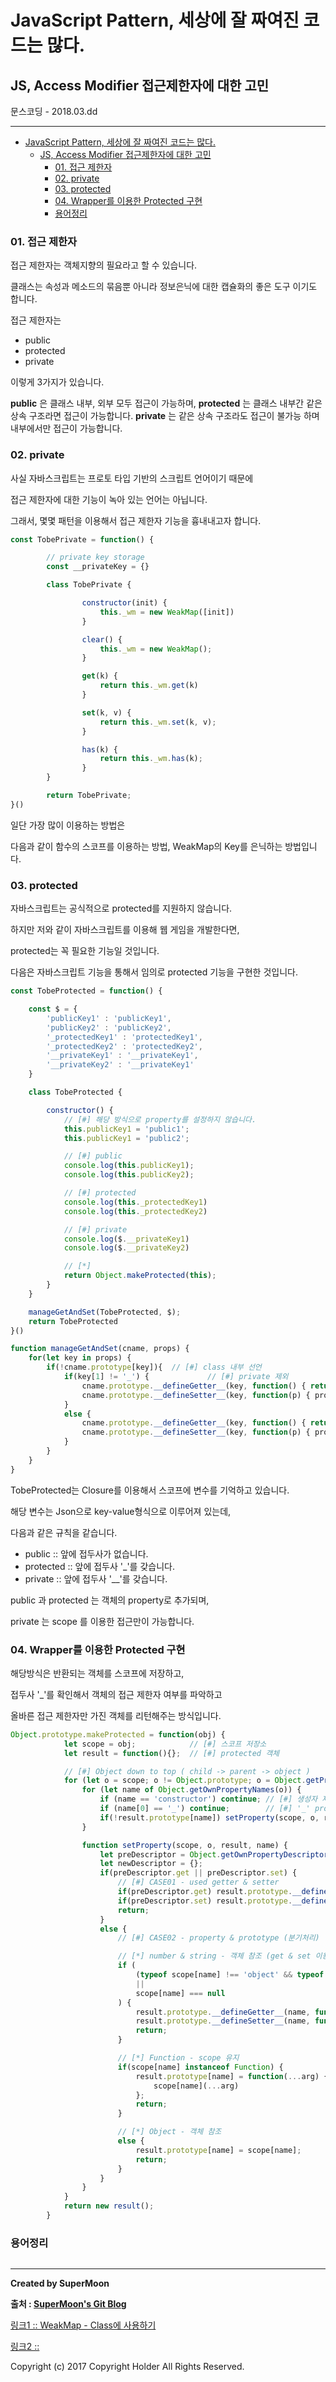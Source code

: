 # JavaScript Pattern, 세상에 잘 짜여진 코드는 많다.
## JS, Access Modifier 접근제한자에 대한 고민
<div class="pull-right"> 문스코딩 - 2018.03.dd </div>

---

<!-- @import "[TOC]" {cmd="toc" depthFrom=1 depthTo=6 orderedList=false} -->
<!-- code_chunk_output -->

* [JavaScript Pattern, 세상에 잘 짜여진 코드는 많다.](#javascript-pattern-세상에-잘-짜여진-코드는-많다)
	* [JS, Access Modifier 접근제한자에 대한 고민](#js-access-modifier-접근제한자에-대한-고민)
		* [01. 접근 제한자](#01-접근-제한자)
		* [02. private](#02-private)
		* [03. protected](#03-protected)
		* [04. Wrapper를 이용한 Protected 구현](#04-wrapper를-이용한-protected-구현)
		* [용어정리](#용어정리)

<!-- /code_chunk_output -->


### 01. 접근 제한자

접근 제한자는 객체지향의 필요라고 할 수 있습니다.

클래스는 속성과 메소드의 묶음뿐 아니라 정보은닉에 대한 캡슐화의 좋은 도구 이기도 합니다.

접근 제한자는

- public
- protected
- private

이렇게 3가지가 있습니다.

**public** 은 클래스 내부, 외부 모두 접근이 가능하며,
**protected** 는 클래스 내부간 같은 상속 구조라면 접근이 가능합니다.
**private** 는 같은 상속 구조라도 접근이 불가능 하며 내부에서만 접근이 가능합니다.

### 02. private

사실 자바스크립트는 프로토 타입 기반의 스크립트 언어이기 때문에

접근 제한자에 대한 기능이 녹아 있는 언어는 아닙니다.

그래서, 몇몇 패턴을 이용해서 접근 제한자 기능을 흉내내고자 합니다.

```js
const TobePrivate = function() {

		// private key storage
		const __privateKey = {}

		class TobePrivate {

				constructor(init) {
					this._wm = new WeakMap([init])
				}

				clear() {
					this._wm = new WeakMap();
				}

				get(k) {
					return this._wm.get(k)
				}

				set(k, v) {
					return this._wm.set(k, v);
				}

				has(k) {
					return this._wm.has(k);
				}
		}

		return TobePrivate;
}()
```

일단 가장 많이 이용하는 방법은

다음과 같이 함수의 스코프를 이용하는 방법, WeakMap의 Key를 은닉하는 방법입니다.

### 03. protected

자바스크립트는 공식적으로 protected를 지원하지 않습니다.

하지만 저와 같이 자바스크립트를 이용해 웹 게임을 개발한다면,

protected는 꼭 필요한 기능일 것입니다.

다음은 자바스크립트 기능을 통해서 임의로 protected 기능을 구현한 것입니다.

```js
const TobeProtected = function() {

	const $ = {
		'publicKey1' : 'publicKey1',
		'publicKey2' : 'publicKey2',
		'_protectedKey1' : 'protectedKey1',
		'_protectedKey2' : 'protectedKey2',
		'__privateKey1' : '__privateKey1',
		'__privateKey2' : '__privateKey1'
	}

	class TobeProtected {

		constructor() {
			// [#] 해당 방식으로 property를 설정하지 않습니다.
			this.publicKey1 = 'public1';
			this.publicKey1 = 'public2';

			// [#] public
			console.log(this.publicKey1);
			console.log(this.publicKey2);

			// [#] protected
			console.log(this._protectedKey1)
			console.log(this._protectedKey2)

			// [#] private
			console.log($.__privateKey1)
			console.log($.__privateKey2)

			// [*]
			return Object.makeProtected(this);
		}
	}

	manageGetAndSet(TobeProtected, $);
	return TobeProtected
}()

function manageGetAndSet(cname, props) {
	for(let key in props) {
		if(!cname.prototype[key]){	// [#] class 내부 선언
			if(key[1] != '_') {				// [#] private 제외
				cname.prototype.__defineGetter__(key, function() { return props[key] });
				cname.prototype.__defineSetter__(key, function(p) { props[key] = p });
			}
			else {
				cname.prototype.__defineGetter__(key, function() { return props[key] });
				cname.prototype.__defineSetter__(key, function(p) { props[key] = p });
			}
		}
	}
}


```

TobeProtected는 Closure를 이용해서 스코프에 변수를 기억하고 있습니다.

해당 변수는 Json으로 key-value형식으로 이루어져 있는데,

다음과 같은 규칙을 같습니다.

- public :: 앞에 접두사가 없습니다.
- protected :: 앞에 접두사 '\_'를 갖습니다.
- private :: 앞에 접두사 '\_\_'를 갖습니다.

public 과 protected 는 객체의 property로 추가되며,

private 는 scope 를 이용한 접근만이 가능합니다.

### 04. Wrapper를 이용한 Protected 구현

해당방식은 반환되는 객체를 스코프에 저장하고,

접두사 '\_'를 확인해서 객체의 접근 제한자 여부를 파악하고

올바른 접근 제한자만 가진 객체를 리턴해주는 방식입니다.

```js
Object.prototype.makeProtected = function(obj) {
			let scope = obj;            // [#] 스코프 저장소
			let result = function(){};  // [#] protected 객체

			// [#] Object down to top ( child -> parent -> object )
			for (let o = scope; o != Object.prototype; o = Object.getPrototypeOf(o)) {
				for (let name of Object.getOwnPropertyNames(o)) {
					if (name == 'constructor') continue; // [#] 생성자 제외
					if (name[0] == '_') continue;        // [#] '_' protected 제외
					if(!result.prototype[name]) setProperty(scope, o, result, name);
				}

				function setProperty(scope, o, result, name) {
					let preDescriptor = Object.getOwnPropertyDescriptor(o, name);
					let newDescriptor = {};
					if(preDescriptor.get || preDescriptor.set) {
						// [#] CASE01 - used getter & setter
						if(preDescriptor.get) result.prototype.__defineGetter__(name, function() { return scope[name] });
						if(preDescriptor.set) result.prototype.__defineSetter__(name, function(arg) { scope[name] = arg });
						return;
					}
					else {
						// [#] CASE02 - property & prototype (분기처리)

						// [*] number & string - 객체 참조 (get & set 이용)
						if (
							(typeof scope[name] !== 'object' && typeof scope[name] !== 'function')
							||
							scope[name] === null
						) {
							result.prototype.__defineGetter__(name, function() { return scope[name] });
							result.prototype.__defineSetter__(name, function(arg) { scope[name] = arg });
							return;
						}

						// [*] Function - scope 유지
						if(scope[name] instanceof Function) {
							result.prototype[name] = function(...arg) {
								scope[name](...arg)
							};
							return;
						}

						// [*] Object - 객체 참조
						else {
							result.prototype[name] = scope[name];
							return;
						}
					}
				}
			}
			return new result();
		}
```

### 용어정리
```

```

---

**Created by SuperMoon**

**출처 : [SuperMoon's Git Blog](https://github.com/jm921106)**

[링크1 :: WeakMap - Class에 사용하기 ](https://developer.mozilla.org/ko/docs/Web/JavaScript/Reference/Global_Objects/WeakMap)

[링크2 :: ]()

Copyright (c) 2017 Copyright Holder All Rights Reserved.

